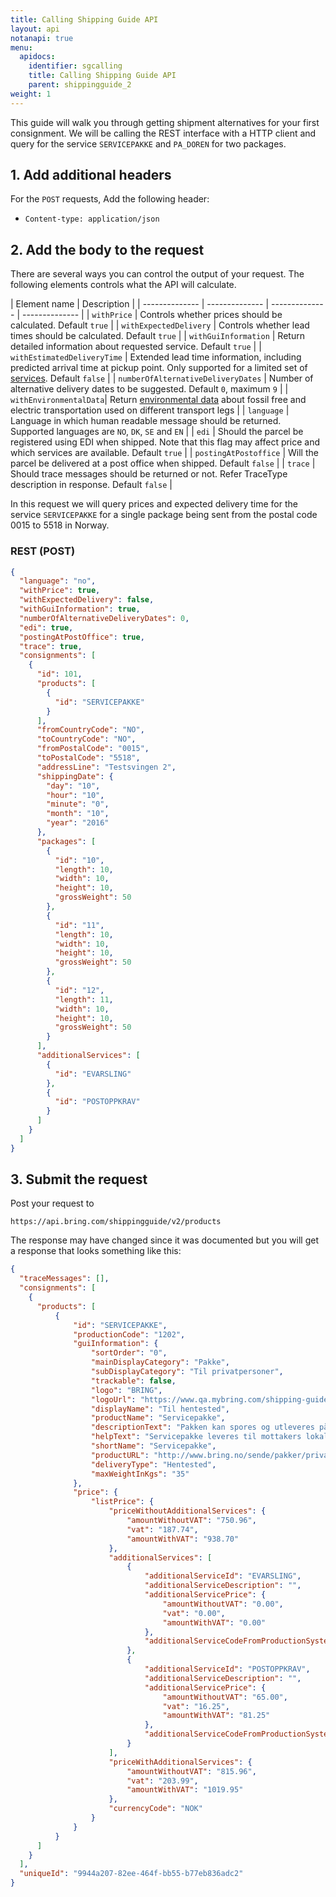 ```yaml
---
title: Calling Shipping Guide API
layout: api
notanapi: true
menu:
  apidocs:
    identifier: sgcalling
    title: Calling Shipping Guide API
    parent: shippingguide_2
weight: 1
---
```

This guide will walk you through getting shipment alternatives for your first consignment. We will be calling the REST interface with a HTTP client and query for the service `SERVICEPAKKE` and `PA_DOREN` for two packages.

## 1. Add additional headers


For the `POST` requests, Add the following header:

- `Content-type: application/json`

## 2. Add the body to the request
There are several ways you can control the output of your request. The following elements controls what the API will calculate.

| Element name |  Description |
| -------------- | -------------- | -------------- | -------------- |
| `withPrice` | Controls whether prices should be calculated. Default `true` |
| `withExpectedDelivery` | Controls whether lead times should be calculated. Default `true` |
| `withGuiInformation` | Return detailed information about requested service. Default `true` |
| `withEstimatedDeliveryTime` | Extended lead time information, including predicted arrival time at pickup point. Only supported for a limited set of [services](#estimated-arrival-time-for-domestic-parcels-and-cargo). Default `false` |
| `numberOfAlternativeDeliveryDates` | Number of alternative delivery dates to be suggested. Default `0`, maximum `9` |
| `withEnvironmentalData`| Return [environmental data](#shipment-environmental-data) about fossil free and electric transportation used on different transport legs |
| `language` | Language in which human readable message should be returned. Supported languages are `NO`, `DK`, `SE` and `EN` |
| `edi` | Should the parcel be registered using EDI when shipped. Note that this flag may affect price and which services are available. Default `true` |
| `postingAtPostoffice` | Will the parcel be delivered at a post office when shipped. Default `false` |
| `trace` | Should trace messages should be returned or not. Refer TraceType description in response. Default `false` |

In this request we will query prices and expected delivery time for the service `SERVICEPAKKE` for a single package being sent from the postal code 0015 to 5518 in Norway.


### REST (POST)

```json
{  
  "language": "no",
  "withPrice": true,
  "withExpectedDelivery": false,
  "withGuiInformation": true,
  "numberOfAlternativeDeliveryDates": 0,
  "edi": true,
  "postingAtPostOffice": true,
  "trace": true,
  "consignments": [
    {
      "id": 101,
      "products": [
        {
          "id": "SERVICEPAKKE"
        }
      ],
      "fromCountryCode": "NO",
      "toCountryCode": "NO",
      "fromPostalCode": "0015",
      "toPostalCode": "5518",
      "addressLine": "Testsvingen 2",
      "shippingDate": {
        "day": "10",
        "hour": "10",
        "minute": "0",
        "month": "10",
        "year": "2016"
      },
      "packages": [
        {
          "id": "10",
          "length": 10,
          "width": 10,
          "height": 10,
          "grossWeight": 50
        },
        {
          "id": "11",
          "length": 10,
          "width": 10,
          "height": 10,
          "grossWeight": 50
        },
        {
          "id": "12",
          "length": 11,
          "width": 10,
          "height": 10,
          "grossWeight": 50
        }        
      ],
      "additionalServices": [
        {
          "id": "EVARSLING"
        },
        {
          "id": "POSTOPPKRAV"
        }       
      ]
    }
  ]
}
```

## 3. Submit the request


Post your request to 

```
https://api.bring.com/shippingguide/v2/products
```                     

The response may have changed since it was documented but you will get a response that looks something like this:

```json
{
  "traceMessages": [],
  "consignments": [
    {
      "products": [
          {
              "id": "SERVICEPAKKE",
              "productionCode": "1202",
              "guiInformation": {
                  "sortOrder": "0",
                  "mainDisplayCategory": "Pakke",
                  "subDisplayCategory": "Til privatpersoner",
                  "trackable": false,
                  "logo": "BRING",
                  "logoUrl": "https://www.qa.mybring.com/shipping-guide/assets/img/Bring_logo.svg",
                  "displayName": "Til hentested",
                  "productName": "Servicepakke",
                  "descriptionText": "Pakken kan spores og utleveres på ditt lokale hentested.",
                  "helpText": "Servicepakke leveres til mottakers lokale hentested (postkontor eller Post i Butikk). Mottaker kan velge å hente sendingen på et annet hentested enn sitt lokale. Mottaker varsles om at sendingen er ankommet via SMS, e-post eller hentemelding i postkassen. Sendingen kan spores ved hjelp av sporingsnummeret.",
                  "shortName": "Servicepakke",
                  "productURL": "http://www.bring.no/sende/pakker/private-i-norge/hentes-pa-posten",
                  "deliveryType": "Hentested",
                  "maxWeightInKgs": "35"
              },
              "price": {
                  "listPrice": {
                      "priceWithoutAdditionalServices": {
                          "amountWithoutVAT": "750.96",
                          "vat": "187.74",
                          "amountWithVAT": "938.70"
                      },
                      "additionalServices": [
                          {
                              "additionalServiceId": "EVARSLING",
                              "additionalServiceDescription": "",
                              "additionalServicePrice": {
                                  "amountWithoutVAT": "0.00",
                                  "vat": "0.00",
                                  "amountWithVAT": "0.00"
                              },
                              "additionalServiceCodeFromProductionSystem": "1091"
                          },
                          {
                              "additionalServiceId": "POSTOPPKRAV",
                              "additionalServiceDescription": "",
                              "additionalServicePrice": {
                                  "amountWithoutVAT": "65.00",
                                  "vat": "16.25",
                                  "amountWithVAT": "81.25"
                              },
                              "additionalServiceCodeFromProductionSystem": "2000"
                          }
                      ],
                      "priceWithAdditionalServices": {
                          "amountWithoutVAT": "815.96",
                          "vat": "203.99",
                          "amountWithVAT": "1019.95"
                      },
                      "currencyCode": "NOK"
                  }
              }
          }
      ]
    }
  ],
  "uniqueId": "9944a207-82ee-464f-bb55-b77eb836adc2"
}
```
